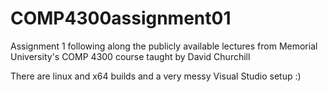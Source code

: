 # COMP4300assignment01
Assignment 1 following along the publicly available lectures from Memorial University's COMP 4300 course taught by David Churchill

There are linux and x64 builds and a very messy Visual Studio setup :)
